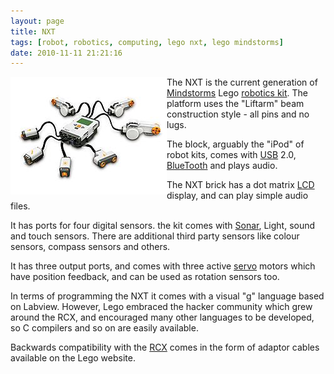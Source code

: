```yaml
---
layout: page
title: NXT
tags: [robot, robotics, computing, lego nxt, lego mindstorms]
date: 2010-11-11 21:21:16
---
```

<div style=" float: left;"><img alt="Lego NXT" class="img-responsive" src="/galleries/gallery-6-orions-images/359-mindstormsnxt.jpg"/> </div>The NXT is the current generation of <a href="/wiki/mindstorms.html" title="A Robotic construction toy system from Lego">Mindstorms</a> Lego <a href="/wiki/robot_kits.html" title="Robot Kits">robotics kit</a>.
The platform uses the "Liftarm" beam construction style - all pins and no lugs.

The block, arguably the "iPod" of robot kits, comes with [USB](/wiki/usb.html "Universal Serial Bus") 2.0, [BlueTooth](/wiki/bluetooth.html "Bluetooth") and plays audio.

The NXT brick has a dot matrix [LCD](/wiki/lcd.html "Liquid Crystal Display") display, and can play simple audio files.

It has ports for four digital sensors. the kit comes with [Sonar](/wiki/sonar.html "The use of sound as a sense medium"), Light, sound and touch sensors. There are additional third party sensors like colour sensors, compass sensors and others.

It has three output ports, and comes with three active [servo](/wiki/servo.html "Servo Motor") motors which have position feedback, and can be used as rotation sensors too.

In terms of programming the NXT it comes with a visual "g" language based on Labview. However, Lego embraced the hacker community which grew around the RCX, and encouraged many other languages to be developed, so C compilers and so on are easily available.

Backwards compatibility with the [RCX](/wiki/rcx.html "The Lego Robot Command Explorer") comes in the form of adaptor cables available on the Lego website.
